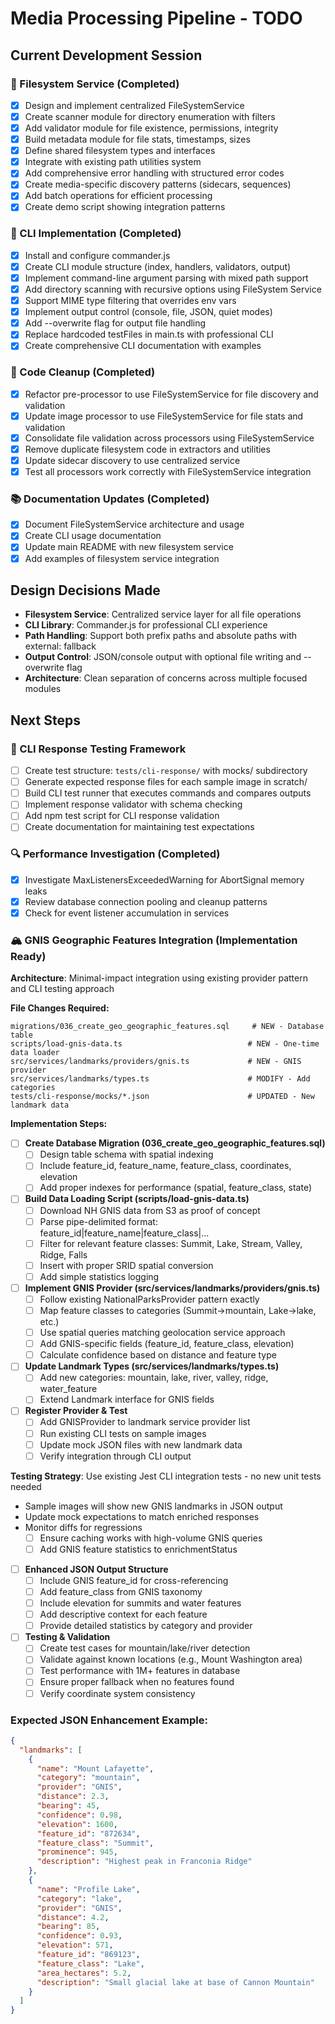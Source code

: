 # Media Processing Pipeline - TODO

## Current Development Session

### 🔧 Filesystem Service (Completed)
- [x] Design and implement centralized FileSystemService
- [x] Create scanner module for directory enumeration with filters
- [x] Add validator module for file existence, permissions, integrity
- [x] Build metadata module for file stats, timestamps, sizes
- [x] Define shared filesystem types and interfaces
- [x] Integrate with existing path utilities system
- [x] Add comprehensive error handling with structured error codes
- [x] Create media-specific discovery patterns (sidecars, sequences)
- [x] Add batch operations for efficient processing
- [x] Create demo script showing integration patterns

### 🎯 CLI Implementation (Completed)
- [x] Install and configure commander.js
- [x] Create CLI module structure (index, handlers, validators, output)
- [x] Implement command-line argument parsing with mixed path support
- [x] Add directory scanning with recursive options using FileSystem Service
- [x] Support MIME type filtering that overrides env vars
- [x] Implement output control (console, file, JSON, quiet modes)
- [x] Add --overwrite flag for output file handling
- [x] Replace hardcoded testFiles in main.ts with professional CLI
- [x] Create comprehensive CLI documentation with examples

### 🧹 Code Cleanup (Completed)
- [x] Refactor pre-processor to use FileSystemService for file discovery and validation
- [x] Update image processor to use FileSystemService for file stats and validation
- [x] Consolidate file validation across processors using FileSystemService
- [x] Remove duplicate filesystem code in extractors and utilities
- [x] Update sidecar discovery to use centralized service
- [x] Test all processors work correctly with FileSystemService integration

### 📚 Documentation Updates (Completed)
- [x] Document FileSystemService architecture and usage
- [x] Create CLI usage documentation  
- [x] Update main README with new filesystem service
- [x] Add examples of filesystem service integration

## Design Decisions Made
- **Filesystem Service**: Centralized service layer for all file operations
- **CLI Library**: Commander.js for professional CLI experience
- **Path Handling**: Support both prefix paths and absolute paths with external: fallback
- **Output Control**: JSON/console output with optional file writing and --overwrite flag
- **Architecture**: Clean separation of concerns across multiple focused modules

## Next Steps

### 🧪 CLI Response Testing Framework
- [ ] Create test structure: `tests/cli-response/` with mocks/ subdirectory
- [ ] Generate expected response files for each sample image in scratch/
- [ ] Build CLI test runner that executes commands and compares outputs
- [ ] Implement response validator with schema checking
- [ ] Add npm test script for CLI response validation
- [ ] Create documentation for maintaining test expectations

### 🔍 Performance Investigation (Completed)
- [x] Investigate MaxListenersExceededWarning for AbortSignal memory leaks
- [x] Review database connection pooling and cleanup patterns
- [x] Check for event listener accumulation in services

### 🏔️ GNIS Geographic Features Integration (Implementation Ready)

**Architecture**: Minimal-impact integration using existing provider pattern and CLI testing approach

**File Changes Required:**
```
migrations/036_create_geo_geographic_features.sql     # NEW - Database table
scripts/load-gnis-data.ts                            # NEW - One-time data loader  
src/services/landmarks/providers/gnis.ts             # NEW - GNIS provider
src/services/landmarks/types.ts                      # MODIFY - Add categories
tests/cli-response/mocks/*.json                      # UPDATED - New landmark data
```

**Implementation Steps:**
- [ ] **Create Database Migration (036_create_geo_geographic_features.sql)**
  - [ ] Design table schema with spatial indexing
  - [ ] Include feature_id, feature_name, feature_class, coordinates, elevation
  - [ ] Add proper indexes for performance (spatial, feature_class, state)

- [ ] **Build Data Loading Script (scripts/load-gnis-data.ts)**
  - [ ] Download NH GNIS data from S3 as proof of concept
  - [ ] Parse pipe-delimited format: feature_id|feature_name|feature_class|...
  - [ ] Filter for relevant feature classes: Summit, Lake, Stream, Valley, Ridge, Falls
  - [ ] Insert with proper SRID spatial conversion
  - [ ] Add simple statistics logging

- [ ] **Implement GNIS Provider (src/services/landmarks/providers/gnis.ts)**
  - [ ] Follow existing NationalParksProvider pattern exactly
  - [ ] Map feature classes to categories (Summit→mountain, Lake→lake, etc.)
  - [ ] Use spatial queries matching geolocation service approach
  - [ ] Add GNIS-specific fields (feature_id, feature_class, elevation)
  - [ ] Calculate confidence based on distance and feature type

- [ ] **Update Landmark Types (src/services/landmarks/types.ts)**
  - [ ] Add new categories: mountain, lake, river, valley, ridge, water_feature
  - [ ] Extend Landmark interface for GNIS fields

- [ ] **Register Provider & Test**
  - [ ] Add GNISProvider to landmark service provider list
  - [ ] Run existing CLI tests on sample images
  - [ ] Update mock JSON files with new landmark data
  - [ ] Verify integration through CLI output

**Testing Strategy**: Use existing Jest CLI integration tests - no new unit tests needed
- Sample images will show new GNIS landmarks in JSON output
- Update mock expectations to match enriched responses  
- Monitor diffs for regressions
  - [ ] Ensure caching works with high-volume GNIS queries
  - [ ] Add GNIS feature statistics to enrichmentStatus

- [ ] **Enhanced JSON Output Structure**
  - [ ] Include GNIS feature_id for cross-referencing
  - [ ] Add feature_class from GNIS taxonomy
  - [ ] Include elevation for summits and water features
  - [ ] Add descriptive context for each feature
  - [ ] Provide detailed statistics by category and provider

- [ ] **Testing & Validation**
  - [ ] Create test cases for mountain/lake/river detection
  - [ ] Validate against known locations (e.g., Mount Washington area)
  - [ ] Test performance with 1M+ features in database
  - [ ] Ensure proper fallback when no features found
  - [ ] Verify coordinate system consistency

### Expected JSON Enhancement Example:
```json
{
  "landmarks": [
    {
      "name": "Mount Lafayette",
      "category": "mountain",
      "provider": "GNIS",
      "distance": 2.3,
      "bearing": 45,
      "confidence": 0.98,
      "elevation": 1600,
      "feature_id": "872634",
      "feature_class": "Summit",
      "prominence": 945,
      "description": "Highest peak in Franconia Ridge"
    },
    {
      "name": "Profile Lake",
      "category": "lake",
      "provider": "GNIS", 
      "distance": 4.2,
      "bearing": 85,
      "confidence": 0.93,
      "elevation": 571,
      "feature_id": "869123",
      "feature_class": "Lake",
      "area_hectares": 5.2,
      "description": "Small glacial lake at base of Cannon Mountain"
    }
  ]
}
```